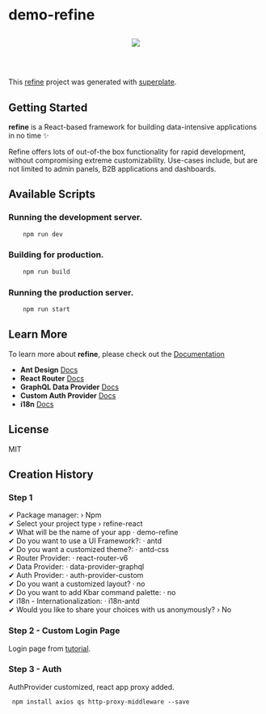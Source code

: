 # demo-refine

<div align="center" style="margin: 30px;">
    <a href="https://refine.dev">
    <img src="https://refine.ams3.cdn.digitaloceanspaces.com/refine_logo.png"  align="center" />
    </a>
</div>
<br/>

This [refine](https://github.com/pankod/refine) project was generated with [superplate](https://github.com/pankod/refine).

## Getting Started

**refine** is a React-based framework for building data-intensive applications in no time ✨

Refine offers lots of out-of-the box functionality for rapid development, without compromising extreme customizability. Use-cases include, but are not limited to admin panels, B2B applications and dashboards.

## Available Scripts

### Running the development server.

```bash
    npm run dev
```

### Building for production.

```bash
    npm run build
```

### Running the production server.

```bash
    npm run start
```

## Learn More

To learn more about **refine**, please check out the [Documentation](https://refine.dev/docs)

- **Ant Design** [Docs](https://refine.dev/docs/ui-frameworks/antd/tutorial/)
- **React Router** [Docs](https://refine.dev/docs/core/providers/router-provider/)
- **GraphQL Data Provider** [Docs](https://refine.dev/docs/core/providers/data-provider/#overview)
- **Custom Auth Provider** [Docs](https://refine.dev/docs/core/providers/auth-provider/)
- **i18n** [Docs](https://refine.dev/docs/core/providers/i18n-provider/)


## License

MIT

## Creation History

### Step 1

✔ Package manager: › Npm <br>
✔ Select your project type › refine-react <br>
✔ What will be the name of your app · demo-refine <br>
✔ Do you want to use a UI Framework?: · antd <br>
✔ Do you want a customized theme?: · antd-css <br>
✔ Router Provider: · react-router-v6 <br>
✔ Data Provider: · data-provider-graphql <br>
✔ Auth Provider: · auth-provider-custom <br>
✔ Do you want a customized layout? · no <br>
✔ Do you want to add Kbar command palette: · no <br>
✔ i18n - Internationalization: · i18n-antd <br>
✔ Would you like to share your choices with us anonymously? › No <br>

### Step 2 - Custom Login Page

Login page from [tutorial](https://refine.dev/blog/simple-web-application-with-refine/#login-page).

### Step 3 - Auth

AuthProvider customized, react app proxy added.

``` npm install axios qs http-proxy-middleware --save```<br>
